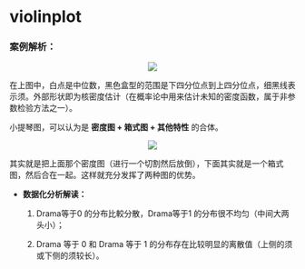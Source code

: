 # violinplot


### 案例解析：

<div align=center> <img src='https://raw.githubusercontent.com/OneStepAndTwoSteps/Data_Analysis/master/static/%E5%8F%AF%E8%A7%86%E5%8C%96%E5%9B%BE%E8%A7%A3/1.png'/></div>

在上图中，白点是中位数，黑色盒型的范围是下四分位点到上四分位点，细黑线表示须。外部形状即为核密度估计（在概率论中用来估计未知的密度函数，属于非参数检验方法之一）。


小提琴图，可以认为是 __密度图 + 箱式图 + 其他特性__ 的合体。

<div align=center> <img src='https://raw.githubusercontent.com/OneStepAndTwoSteps/Data_Analysis/master/static/%E5%8F%AF%E8%A7%86%E5%8C%96%E5%9B%BE%E8%A7%A3/2.jpg'/></div>



其实就是把上面那个密度图（进行一个切割然后放倒），下面其实就是一个箱式图，然后合在一起。这样就充分发挥了两种图的优势。


*   __数据化分析解读：__

    1. Drama等于0 的分布比較分散，Drama等于1 的分布很不均匀（中间大两头小）；

    2. Drama 等于 0 和 Drama 等于 1 的分布存在比较明显的离散值（上侧的须或下侧的须较长）。
